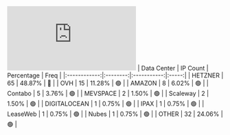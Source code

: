 ![Diagramm](https://github.com/obajay/StateSync-snapshots/blob/main/Projects/Juno/1/README.md)
| Data Center | IP Count | Percentage | Freq |
|:------------:|:--------:|:-----------:|:-----:|
| HETZNER | 65 | 48.87% | 🔴 |
| OVH | 15 | 11.28% | 🟢 |
| AMAZON | 8 | 6.02% | 🟢 |
| Contabo | 5 | 3.76% | 🟢 |
| MEVSPACE | 2 | 1.50% | 🟢 |
| Scaleway | 2 | 1.50% | 🟢 |
| DIGITALOCEAN | 1 | 0.75% | 🟢 |
| IPAX | 1 | 0.75% | 🟢 |
| LeaseWeb | 1 | 0.75% | 🟢 |
| Nubes | 1 | 0.75% | 🟢 |
| OTHER | 32 | 24.06% | 🟢 |